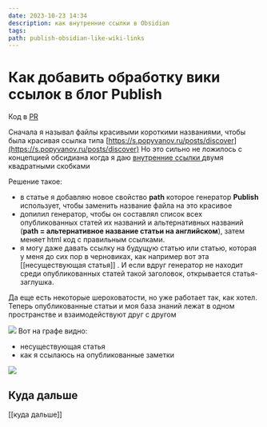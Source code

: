 ```yaml
---
date: 2023-10-23 14:34
description: как внутренние ссылки в Obsidian
tags: 
path: publish-obsidian-like-wiki-links
---
```

# Как добавить обработку вики ссылок в блог Publish

Код в [PR](https://github.com/flyer2001/myBlog/pull/13/files#diff-c27f293b36f900115c3d4417c28ec2ec545c3682bbb3fb528d81975d79abff67)

Сначала я называл  файлы красивыми короткими названиями, чтобы была красивая ссылка типа [https://s.popyvanov.ru/posts/discover](https://s.popyvanov.ru/posts/discover)
Но это сильно не ложилось с концепцией обсидиана когда я даю [внутренние ссылки ](https://publish.obsidian.md/help-ru/Руководства/Создание+внутренних+ссылок) двумя квадратными скобками 

Решение такое:
- в статье я добавляю новое свойство **path** которое генератор **Publish** использует, чтобы заменить название файла на это красивое
- допилил генератор, чтобы он составлял список всех опубликованных статей их названий и альтернативных названий (**path = альтернативное название статьи на английском**), затем меняет html код с правильным ссылками.
- я могу даже давать ссылку на будущую статью или статью, которая у меня до сих пор в черновиках, как например вот эта [[несуществующая статья]] . И если вдруг генератор не находит среди опубликованных статей такой заголовок, открывается статья-заглушка. 

Да еще есть некоторые шероховатости, но уже работает так, как хотел. 
Теперь опубликованные статьи и моя база знаний лежат в одном пространстве и взаимодействуют друг с другом 

![](https://habrastorage.org/webt/pw/lc/eg/pwlcegtss0rrtch2mk_gnf99ala.png)
Вот на графе видно:
- несуществующая статья
- как я ссылаюсь на опубликованные заметки 

![](https://habrastorage.org/webt/i8/it/zr/i8itzr19-zdqkex7r4khvip-dby.png)

## Куда дальше
[[куда дальше]]

